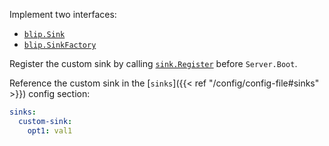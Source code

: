 ---
---

Implement two interfaces:

* [`blip.Sink`](https://pkg.go.dev/github.com/cashapp/blip#Sink)
* [`blip.SinkFactory`](https://pkg.go.dev/github.com/cashapp/blip#SinkFactory)

Register the custom sink by calling [`sink.Register`](https://pkg.go.dev/github.com/cashapp/blip/sink#Register) before `Server.Boot`.

Reference the custom sink in the [`sinks`]({{< ref "/config/config-file#sinks" >}}) config section:

```yaml
sinks:
  custom-sink:
    opt1: val1
```
